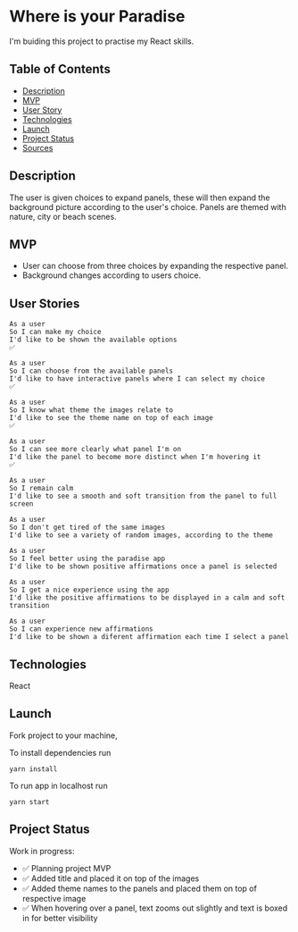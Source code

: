 # Where is your Paradise

I'm buiding this project to practise my React skills.

## Table of Contents

- [Description](#description)
- [MVP](#mvp)
- [User Story](#user_story)
- [Technologies](#technologies)
- [Launch](#launch)
- [Project Status](#project-status)
- [Sources](#sources)

## Description

The user is given choices to expand panels, these will then expand the background picture according to the user's choice.
Panels are themed with nature, city or beach scenes.

## MVP

- User can choose from three choices by expanding the respective panel.
- Background changes according to users choice.

## User Stories

```
As a user
So I can make my choice
I'd like to be shown the available options
✅
```

```
As a user
So I can choose from the available panels
I'd like to have interactive panels where I can select my choice
✅
```

```
As a user
So I know what theme the images relate to
I'd like to see the theme name on top of each image
✅
```

```
As a user
So I can see more clearly what panel I'm on
I'd like the panel to become more distinct when I'm hovering it
✅
```

```
As a user
So I remain calm
I'd like to see a smooth and soft transition from the panel to full screen
```

```
As a user
So I don't get tired of the same images
I'd like to see a variety of random images, according to the theme
```

```
As a user
So I feel better using the paradise app
I'd like to be shown positive affirmations once a panel is selected
```

```
As a user
So I get a nice experience using the app
I'd like the positive affirmations to be displayed in a calm and soft transition
```

```
As a user
So I can experience new affirmations
I'd like to be shown a diferent affirmation each time I select a panel
```

## Technologies

React

## Launch

Fork project to your machine,

To install dependencies run

```
yarn install
```

To run app in localhost run

```
yarn start
```

## Project Status

Work in progress:

- ✅ Planning project MVP
- ✅ Added title and placed it on top of the images
- ✅ Added theme names to the panels and placed them on top of respective image
- ✅ When hovering over a panel, text zooms out slightly and text is boxed in for better visibility
